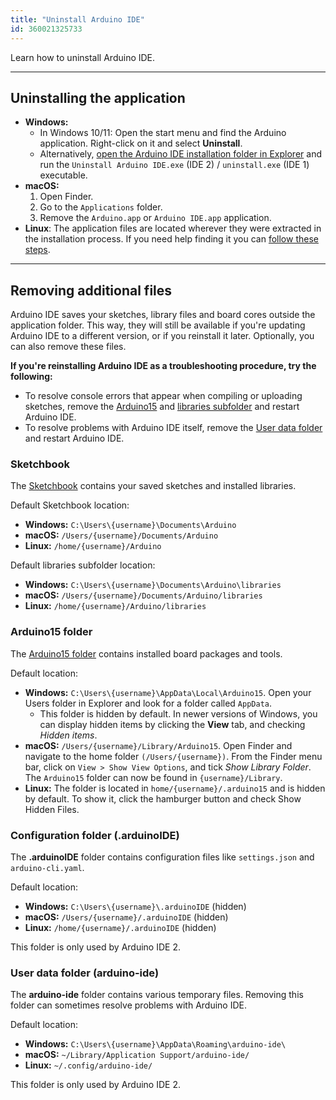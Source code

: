 ```yaml
---
title: "Uninstall Arduino IDE"
id: 360021325733
---
```


Learn how to uninstall Arduino IDE.

---

## Uninstalling the application

* **Windows:**
  * In Windows 10/11: Open the start menu and find the Arduino application. Right-click on it and select **Uninstall**.
  * Alternatively, [open the Arduino IDE installation folder in Explorer](https://support.arduino.cc/hc/en-us/articles/4412943340178-Open-the-Arduino-IDE-installation-folder#windows) and run the `Uninstall Arduino IDE.exe` (IDE 2) / `uninstall.exe` (IDE 1) executable.
* **macOS:**
   1. Open Finder.
   2. Go to the `Applications` folder.
   3. Remove the `Arduino.app` or `Arduino IDE.app` application.
* **Linux**: The application files are located wherever they were extracted in the installation process. If you need help finding it you can [follow these steps](https://support.arduino.cc/hc/en-us/articles/4412943340178#linux).

---

## Removing additional files

Arduino IDE saves your sketches, library files and board cores outside the application folder. This way, they will still be available if you're updating Arduino IDE to a different version, or if you reinstall it later. Optionally, you can also remove these files.

**If you're reinstalling Arduino IDE as a troubleshooting procedure, try the following:**

* To resolve console errors that appear when compiling or uploading sketches, remove the [Arduino15](#Arduino15) and [libraries subfolder](#sketchbook) and restart Arduino IDE.
* To resolve problems with Arduino IDE itself, remove the [User data folder](#user-data-folder) and restart Arduino IDE.

<a id="sketchbook"></a>

### Sketchbook

The [Sketchbook](https://support.arduino.cc/hc/en-us/articles/4412950938514) contains your saved sketches and installed libraries.

Default Sketchbook location:

* **Windows:** `C:\Users\{username}\Documents\Arduino`
* **macOS:** `/Users/{username}/Documents/Arduino`
* **Linux:** `/home/{username}/Arduino`

Default libraries subfolder location:

* **Windows:** `C:\Users\{username}\Documents\Arduino\libraries`
* **macOS:** `/Users/{username}/Documents/Arduino/libraries`
* **Linux:** `/home/{username}/Arduino/libraries`

<a id="Arduino15"></a>

### Arduino15 folder

The [Arduino15 folder](https://support.arduino.cc/hc/en-us/articles/360018448279) contains installed board packages and tools.

Default location:

* **Windows:** `C:\Users\{username}\AppData\Local\Arduino15`. Open your Users folder in Explorer and look for a folder called `AppData`.
  * This folder is hidden by default. In newer versions of Windows, you can display hidden items by clicking the **View** tab, and checking _Hidden items_.
* **macOS:** `/Users/{username}/Library/Arduino15`. Open Finder and navigate to the home folder `(/Users/{username})`. From the Finder menu bar, click on `View > Show View Options`, and tick _Show Library Folder_. The `Arduino15` folder can now be found in `{username}/Library`.
* **Linux:** The folder is located in `home/{username}/.arduino15` and is hidden by default. To show it, click the hamburger button and check Show Hidden Files.

### Configuration folder (.arduinoIDE)

The **.arduinoIDE** folder contains configuration files like `settings.json` and `arduino-cli.yaml`.

Default location:

* **Windows:** `C:\Users\{username}\.arduinoIDE` (hidden)
* **macOS:** `/Users/{username}/.arduinoIDE` (hidden)
* **Linux:** `/home/{username}/.arduinoIDE` (hidden)

This folder is only used by Arduino IDE 2.

<a id="user-data-folder"></a>

### User data folder (arduino-ide)

The **arduino-ide** folder contains various temporary files. Removing this folder can sometimes resolve problems with Arduino IDE.

Default location:

* **Windows:** `C:\Users\{username}\AppData\Roaming\arduino-ide\`
* **macOS:** `~/Library/Application Support/arduino-ide/`
* **Linux:** `~/.config/arduino-ide/`

This folder is only used by Arduino IDE 2.

<!-- NOTE: https://forum.arduino.cc/t/how-to-disable-opening-last-sketch-on-startup/1037122/2 -->
